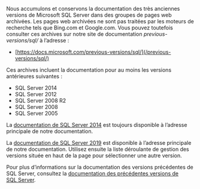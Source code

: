 Nous accumulons et conservons la documentation des très anciennes versions de Microsoft SQL Server dans des groupes de pages web archivées. Les pages web archivées ne sont pas traitées par les moteurs de recherche tels que Bing.com et Google.com. Vous pouvez toutefois consulter ces archives sur notre site de documentation _previous-versions/sql/_ à l’adresse :

- [https://docs.microsoft.com/previous-versions/sql/](/previous-versions/sql/)

Ces archives incluent la documentation pour au moins les versions antérieures suivantes :

- SQL Server 2014
- SQL Server 2012
- SQL Server 2008 R2
- SQL Server 2008
- SQL Server 2005

La [documentation de SQL Server 2014](/previous-versions/sql/2014/index?view=sql-server-2014&preserve-view=true) est toujours disponible à l’adresse principale de notre documentation.

<!--
FYI: In the following link syntax to SQL 2014 content, the two 'view' related parameters are entirely optional in this case. The reason is that 'sql/2014/' will never be a node for say SQL 2012 or SQL 2016 content URLs on Docs. Thus no distinction from 'view' values will ever be necessary.

[SQL Server 2014 documentation](/previous-versions/sql/2014/index?view=sql-server-2014&preserve-view=true) is still available on our main Docs address.
-->

La [documentation de SQL Server 2019](../../sql-server/index.yml?view=sql-server-ver15&preserve-view=true) est disponible à l’adresse principale de notre documentation. Utilisez ensuite la liste déroulante de gestion des versions située en haut de la page pour sélectionner une autre version.

Pour plus d’informations sur la documentation des versions précédentes de SQL Server, consultez la [documentation des précédentes versions de SQL Server](/previous-versions/sql/).